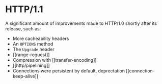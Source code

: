 # HTTP/1.1
A significant amount of improvements made to HTTP/1.0 shortly after its release, such as:

* More cacheability headers
* An `OPTIONS` method
* The `Upgrade` header
* [[range-request]]
* Compression with [[transfer-encoding]]
* [[http/pipelining]]
* Connections were persistent by default, deprectation [[connection-keep-alive]]
